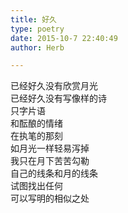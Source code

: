 ```yaml
---  
title: 好久  
type: poetry  
date: 2015-10-7 22:40:49  
author: Herb  

---  
```

已经好久没有欣赏月光  
已经好久没有写像样的诗    
只字片语  
和酝酿的情绪  
在执笔的那刻  
如月光一样轻易泻掉    
我只在月下苦苦勾勒  
自己的线条和月的线条  
试图找出任何  
可以写明的相似之处